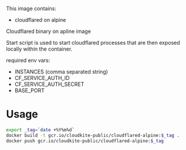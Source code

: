 This image contains:
* cloudflared on alpine


Cloudflared binary on apline image

Start script is used to start cloudflared processes that are then exposed locally within the container.

required env vars:
* INSTANCES (comma separated string)
* CF_SERVICE_AUTH_ID 
* CF_SERVICE_AUTH_SECRET
* BASE_PORT


# Usage
```bash
export _tag=`date +%Y%m%d`
docker build -t gcr.io/cloudkite-public/cloudflared-alpine:$_tag .
docker push gcr.io/cloudkite-public/cloudflared-alpine:$_tag